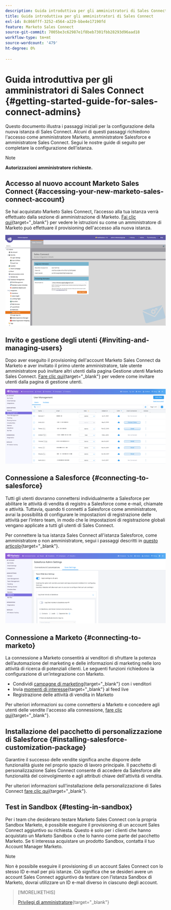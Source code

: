 ```yaml
---
description: Guida introduttiva per gli amministratori di Sales Connect - Documentazione di Marketo - Documentazione del prodotto
title: Guida introduttiva per gli amministratori di Sales Connect
exl-id: 8c866fff-3252-4564-a229-bbe4e17190fd
feature: Marketo Sales Connect
source-git-commit: 7005be3c62987e1f8beb7301fbb28293d96aad18
workflow-type: tm+mt
source-wordcount: '479'
ht-degree: 0%

---
```


# Guida introduttiva per gli amministratori di Sales Connect {#getting-started-guide-for-sales-connect-admins}

Questo documento illustra i passaggi iniziali per la configurazione della nuova istanza di Sales Connect. Alcuni di questi passaggi richiedono l&#39;accesso come amministratore Marketo, amministratore Salesforce e amministratore Sales Connect. Segui le nostre guide di seguito per completare la configurazione dell’istanza.

>[!NOTE]
>
>**Autorizzazioni amministratore richieste.**

## Accesso al nuovo account Marketo Sales Connect {#accessing-your-new-marketo-sales-connect-account}

Se hai acquistato Marketo Sales Connect, l’accesso alla tua istanza verrà effettuato dalla sezione di amministrazione di Marketo. [Fai clic qui](/help/marketo/product-docs/marketo-sales-connect/getting-started/accessing-your-new-sales-connect-instance.md){target="_blank"} per vedere le istruzioni su come un amministratore di Marketo può effettuare il provisioning dell&#39;accesso alla nuova istanza.

![](assets/getting-started-guide-for-sales-connect-admins-1.png)

## Invito e gestione degli utenti {#inviting-and-managing-users}

Dopo aver eseguito il provisioning dell&#39;account Marketo Sales Connect da Marketo e aver invitato il primo utente amministratore, tale utente amministratore può invitare altri utenti dalla pagina Gestione utenti Marketo Sales Connect. [Fare clic qui](/help/marketo/product-docs/marketo-sales-connect/admin/invite-users.md){target="_blank"} per vedere come invitare utenti dalla pagina di gestione utenti.

![](assets/getting-started-guide-for-sales-connect-admins-2.png)

## Connessione a Salesforce {#connecting-to-salesforce}

Tutti gli utenti dovranno connettersi individualmente a Salesforce per abilitare le attività di vendita di registro a Salesforce come e-mail, chiamate e attività. Tuttavia, quando ti connetti a Salesforce come amministratore, avrai la possibilità di configurare le impostazioni di registrazione delle attività per l’intero team, in modo che le impostazioni di registrazione globali vengano applicate a tutti gli utenti di Sales Connect.

Per connettere la tua istanza Sales Connect all&#39;istanza Salesforce, come amministratore o non amministratore, segui i passaggi descritti in [questo articolo](/help/marketo/product-docs/marketo-sales-connect/crm/salesforce-integration/connect-your-sales-connect-account-to-salesforce.md){target="_blank"}.

![](assets/getting-started-guide-for-sales-connect-admins-3.png)

## Connessione a Marketo {#connecting-to-marketo}

La connessione a Marketo consentirà ai venditori di sfruttare la potenza dell’automazione del marketing e delle informazioni di marketing nelle loro attività di ricerca di potenziali clienti. Le seguenti funzioni richiedono la configurazione di un’integrazione con Marketo.

* Condividi [campagne di marketing](/help/marketo/product-docs/marketo-sales-connect/marketo/make-a-campaign-visible-to-sales-connect-users.md){target="_blank"} con i venditori
* Invia [momenti di interesse](/help/marketo/product-docs/marketo-sales-connect/marketo/interesting-moments-in-sales-connect.md){target="_blank"} al feed live
* Registrazione delle attività di vendita in Marketo

Per ulteriori informazioni su come connettersi a Marketo e concedere agli utenti delle vendite l&#39;accesso alla connessione, [fare clic qui](/help/marketo/product-docs/marketo-sales-connect/marketo/set-up-your-marketo-connection.md){target="_blank"}.

## Installazione del pacchetto di personalizzazione di Salesforce {#installing-salesforce-customization-package}

Garantire il successo delle vendite significa anche disporre delle funzionalità giuste nel proprio spazio di lavoro principale. Il pacchetto di personalizzazione Sales Connect consente di accedere da Salesforce alle funzionalità del coinvolgimento e agli attributi chiave dell&#39;attività di vendita.

Per ulteriori informazioni sull&#39;installazione della personalizzazione di Sales Connect [fare clic qui](/help/marketo/product-docs/marketo-sales-connect/crm/salesforce-customization/sales-connect-customizations-for-crm.md){target="_blank"}.

## Test in Sandbox {#testing-in-sandbox}

Per i team che desiderano testare Marketo Sales Connect con la propria Sandbox Marketo, è possibile eseguire il provisioning di un account Sales Connect aggiuntivo su richiesta. Questo è solo per i clienti che hanno acquistato un Marketo Sandbox o che lo hanno come parte del pacchetto Marketo. Se ti interessa acquistare un prodotto Sandbox, contatta il tuo Account Manager Marketo.

>[!NOTE]
>
>Non è possibile eseguire il provisioning di un account Sales Connect con lo stesso ID e-mail per più istanze. Ciò significa che se desideri avere un account Sales Connect aggiuntivo da testare con l’istanza Sandbox di Marketo, dovrai utilizzare un ID e-mail diverso in ciascuno degli account.

>[!MORELIKETHIS]
>
>[Privilegi di amministratore](/help/marketo/product-docs/marketo-sales-connect/admin/user-access-details.md){target="_blank"}

